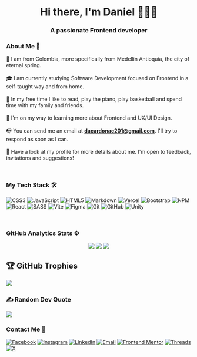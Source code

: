 <h1 align="center">Hi there, I'm Daniel 👋👨‍💻</h1>
<h3 align="center">A passionate Frontend developer</h3>


### About Me 📄

📍  I am from Colombia, more specifically from Medellin Antioquia, the city of eternal spring.<br><br>🎓  I am currently studying Software Development focused on Frontend in a self-taught way and from home.<br><br>🌱  In my free time I like to read, play the piano, play basketball and spend time with my family and friends.<br><br>🧠  I'm on my way to learning more about Frontend and UX/UI Design.<br><br>📭  You can send me an email at **dacardonac201@gmail.com**. I'll try to respond as soon as I can.<br><br>📄  Have a look at my profile for more details about me. I'm open to feedback, invitations and suggestions!

&nbsp;
### My Tech Stack 🛠

![CSS3](https://img.shields.io/badge/css3-%231572B6.svg?style=for-the-badge&logo=css3&logoColor=white) ![JavaScript](https://img.shields.io/badge/javascript-%23323330.svg?style=for-the-badge&logo=javascript&logoColor=%23F7DF1E) ![HTML5](https://img.shields.io/badge/html5-%23E34F26.svg?style=for-the-badge&logo=html5&logoColor=white) ![Markdown](https://img.shields.io/badge/markdown-%23000000.svg?style=for-the-badge&logo=markdown&logoColor=white) ![Vercel](https://img.shields.io/badge/vercel-%23000000.svg?style=for-the-badge&logo=vercel&logoColor=white) ![Bootstrap](https://img.shields.io/badge/bootstrap-%238511FA.svg?style=for-the-badge&logo=bootstrap&logoColor=white) ![NPM](https://img.shields.io/badge/NPM-%23CB3837.svg?style=for-the-badge&logo=npm&logoColor=white) ![React](https://img.shields.io/badge/react-%2320232a.svg?style=for-the-badge&logo=react&logoColor=%2361DAFB) ![SASS](https://img.shields.io/badge/SASS-hotpink.svg?style=for-the-badge&logo=SASS&logoColor=white) ![Vite](https://img.shields.io/badge/vite-%23646CFF.svg?style=for-the-badge&logo=vite&logoColor=white) ![Figma](https://img.shields.io/badge/figma-%23F24E1E.svg?style=for-the-badge&logo=figma&logoColor=white) ![Git](https://img.shields.io/badge/git-%23F05033.svg?style=for-the-badge&logo=git&logoColor=white) ![GitHub](https://img.shields.io/badge/github-%23121011.svg?style=for-the-badge&logo=github&logoColor=white) ![Unity](https://img.shields.io/badge/unity-%23000000.svg?style=for-the-badge&logo=unity&logoColor=white)


&nbsp;
### GitHub Analytics Stats ⚙️

<p align="center">
  <img src="https://github-readme-stats.vercel.app/api?username=Dacardonac&theme=one_dark_pro&hide_border=false&include_all_commits=false&count_private=false"/>
  <img src="https://nirzak-streak-stats.vercel.app/?user=Dacardonac&theme=one_dark_pro&hide_border=false&"/>
  <img src="https://github-readme-stats.vercel.app/api/top-langs/?username=Dacardonac&theme=one_dark_pro&hide_border=false&layout=compact"/>
</p>

## 🏆 GitHub Trophies
![](https://github-profile-trophy.vercel.app/?username=Dacardonac&theme=radical&no-frame=true&no-bg=false&margin-w=4)
&nbsp;

### ✍️ Random Dev Quote
![](https://quotes-github-readme.vercel.app/api?type=horizontal&theme=tokyonight)

### Contact Me 📲

[![Facebook](https://img.shields.io/badge/Facebook-%231877F2.svg?logo=Facebook&logoColor=white)](https://www.facebook.com/daniel.cardona.359778)
[![Instagram](https://img.shields.io/badge/Instagram-%23E4405F.svg?logo=Instagram&logoColor=white)](https://instagram.com/06___dc)
[![LinkedIn](https://img.shields.io/badge/LinkedIn-%230077B5.svg?logo=linkedin&logoColor=white)](https://linkedin.com/in/daniel-alejandro-cano-cardona)
[![Email](https://img.shields.io/badge/Email-D14836?logo=gmail&logoColor=white)](mailto:dacardonac201@gmail.com)
[![Frontend Mentor](https://img.shields.io/badge/Frontend%20Mentor-3F54A3?logo=frontendmentor&logoColor=white)](https://www.frontendmentor.io/profile/Dacardonac)
[![Threads](https://img.shields.io/badge/Threads-000000?logo=threads&logoColor=white)](https://www.threads.net/@06___dc)
[![X](https://img.shields.io/badge/X-000000?logo=x&logoColor=white)](https://x.com/Daniel_Ac201)

